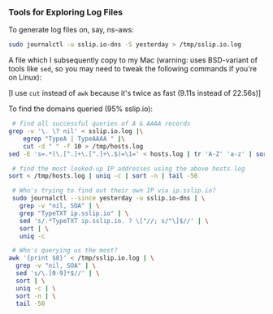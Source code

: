 ### Tools for Exploring Log Files

To generate log files on, say, ns-aws:

```zsh
sudo journalctl -u sslip.io-dns -S yesterday > /tmp/sslip.io.log
```

A file which I subsequently copy to my Mac (warning: uses BSD-variant of tools
like `sed`, so you may need to tweak the following commands if you're on Linux):

[I use `cut` instead of `awk` because it's twice as fast (9.11s instead of 22.56s)]

To find the domains queried (95% sslip.io):

```zsh
 # find all successful queries of A & AAAA records
grep -v '\. \? nil' < sslip.io.log |\
    egrep "TypeA | TypeAAAA " |\
    cut -d " " -f 10 > /tmp/hosts.log
sed -E 's=.*(\.[^.]+\.[^.]+\.$)=\1=' < hosts.log | tr 'A-Z' 'a-z' | sort | uniq -c | sort -n
```

```zsh
 # find the most looked-up IP addresses using the above hosts.log
sort < /tmp/hosts.log | uniq -c | sort -n | tail -50
```

```zsh
 # Who's trying to find out their own IP via ip.sslip.io?
 sudo journalctl --since yesterday -u sslip.io-dns | \
   grep -v "nil, SOA" | \
   grep "TypeTXT ip.sslip.io" | \
   sed 's/.*TypeTXT ip.sslip.io. ? \["//; s/"\]$//' | \
   sort | \
   uniq -c
```

```zsh
 # Who's querying us the most?
awk '{print $8}' < /tmp/sslip.io.log | \
  grep -v "nil, SOA" | \
  sed 's/\.[0-9]*$//' | \
  sort | \
  uniq -c | \
  sort -n | \
  tail -50
```
